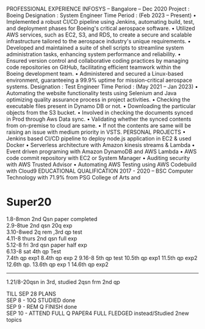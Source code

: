 PROFESSIONAL EXPERIENCE
 INFOSYS – Bangalore – Dec 2020
Project : Boeing
Designation : System Engineer
Time Period : (Feb 2023 – Present)
• Implemented a robust CI/CD pipeline using Jenkins, automating build, test, and deployment 
phases for Boeing's critical aerospace software.
• Utilized AWS services, such as EC2, S3, and RDS, to create a secure and scalable infrastructure 
tailored to the aerospace industry's unique requirements.
• Developed and maintained a suite of shell scripts to streamline system administration tasks, 
enhancing system performance and reliability.
• Ensured version control and collaborative coding practices by managing code repositories on 
GitHub, facilitating efficient teamwork within the Boeing development team.
• Administered and secured a Linux-based environment, guaranteeing a 99.9% uptime for 
mission-critical aerospace systems.
Designation : Test Engineer
Time Period : (May 2021 – Jan 2023)
• Automating the website functionality tests using Selenium and Java optimizing quality 
assurance process in project activities.
• Checking the executable files present in Dynamo DB or not.
• Downloading the particular objects from the S3 bucket.
• Involved in checking the documents synced in Prod through Aws Data sync.
• Validating whether the synced contents from on-premise to cloud are same.
• If not the contents are same will be raising an issue with medium priority in VSTS.
PERSONAL PROJECTS
• Jenkins based CI/CD pipeline to deploy node.js application in EC2 & used Docker
• Serverless architecture with Amazon kinesis streams & Lambda
• Event driven programing with Amazon DynamoDB and AWS Lambda
• AWS code commit repository with EC2 or System Manager
• Auditing security with AWS Trusted Advisor
• Automating AWS Testing using AWS Codebuild with Cloud9
EDUCATIONAL QUALIFICATION
2017 - 2020 – BSC Computer Technology with 71.9% from PSG College of Arts and


# Super20
1.8-8mon 2nd Qsn paper completed <br>
2.9-8tue 2nd qsn 20q exp <br>
3.10-8wed 2q rem ,3rd qp test <br>
4.11-8 thurs 2nd qsn full exp <br>
5.12-8 fri 3rd qsn paper half exp<br>
6.13-8 sat 4th qp Test <br>
7.4th qp exp1
8.4th qp exp 2
9.16-8 5th qp test
10.5th qp exp1
11.5th qp exp2
12.6th qp.
13.6th qp exp 1
14.6th qp exp2<br>
<Hr>
1.21/8-20qsn in 3rd, studied 2qsn frm 2nd qp<br>


TILL SEP 28 PLANS<BR>
SEP 8 - 10Q STUDIED done<BR> 
SEP 9 - REM Q FINISH done<br>
SEP 10 - ATTEND FULL Q PAPER4 FULL FLEDGED instead/Studied 2new topics  <BR>
